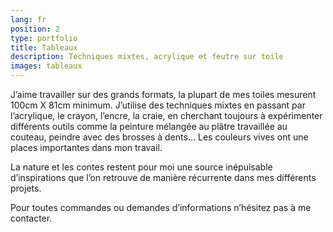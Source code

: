 ```yaml
---
lang: fr
position: 2
type: portfolio
title: Tableaux
description: Techniques mixtes, acrylique et feutre sur toile
images: tableaux
---
```


J’aime travailler sur des grands formats, la plupart de mes toiles mesurent 100cm X 81cm minimum.
J’utilise des techniques mixtes en passant par l’acrylique, le crayon, l’encre, la craie, en cherchant toujours à expérimenter différents outils comme la peinture  mélangée au plâtre travaillée au couteau,  peindre avec des brosses à dents…
Les couleurs vives ont une places importantes dans mon travail.

La nature et les contes restent pour moi une source inépuisable d’inspirations que l’on retrouve de manière récurrente dans mes différents projets.

Pour toutes commandes ou demandes d’informations n’hésitez pas à me contacter.

